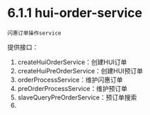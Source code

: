 # 6.1.1 hui-order-service

    闪惠订单操作service
    

提供接口：
1. createHuiOrderService：创建HUI订单
2. createHuiPreOrderService：创建HUI预订单
3. orderProcessService：维护闪惠订单
4. preOrderProcessService：维护预订单
5. slaveQueryPreOrderService：预订单搜索
6. 

